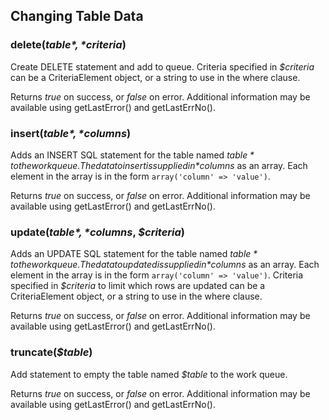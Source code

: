 ## Changing Table Data

### delete(*$table*, *$criteria*)
Create DELETE statement and add to queue. Criteria specified in *$criteria* can be a CriteriaElement object,
or a string to use in the where clause.

Returns *true* on success, or *false* on error. Additional information may be available using getLastError()
and getLastErrNo().

### insert(*$table*, *$columns*)
Adds an INSERT SQL statement for the table named *$table* to the work queue. The data to insert is
supplied in *$columns* as an array. Each element in the array is in the form `array('column' => 'value')`.

Returns *true* on success, or *false* on error. Additional information may be available using getLastError()
and getLastErrNo().

### update(*$table*, *$columns*, *$criteria*)
Adds an UPDATE SQL statement for the table named *$table* to the work queue. The data to updated is
supplied in *$columns* as an array. Each element in the array is in the form `array('column' => 'value')`.
Criteria specified in *$criteria* to limit which rows are updated can be a CriteriaElement object,
or a string to use in the where clause.

Returns *true* on success, or *false* on error. Additional information may be available using getLastError()
and getLastErrNo().

### truncate(*$table*)
Add statement to empty the table named *$table* to the work queue.

Returns *true* on success, or *false* on error. Additional information may be available using getLastError()
and getLastErrNo().

